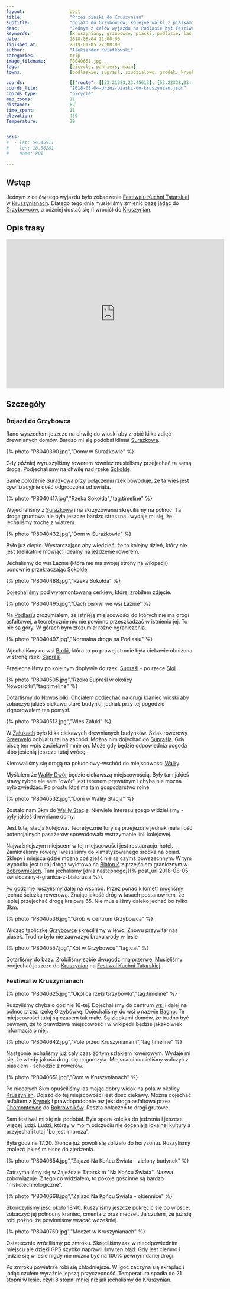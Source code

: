 ```yaml
---
layout:                 post
title:                  "Przez piaski do Kruszynian"
subtitle:               "dojazd do Grzybowców, kolejne walki z piaskami, powrót po zmroku z festiwalu przepełnionego niedzielnymi turystami"
desc:                   "Jednym z celów wyjazdu na Podlasie był Festiwal Kuchni Tatarskiej. Specjalnie dla niego musieliśmy trochę pokombinować z noclegami - mieć dodakowy nocleg w Surażkowie. Tego dnia udało nam się ostatecznie dotrzeć, chociaż myślałem że będzie on wyglądał trochę inaczej."
keywords:               [kruszyniany, grzubowce, piaski, podlasie, las, festiwal, tatarska kuchnia]
date:                   2018-08-04 21:00:00
finished_at:            2019-01-05 22:00:00
author:                 "Aleksander Kwiatkowski"
categories:             trip
image_filename:         P8040651.jpg
tags:                   [bicycle, panniers, main]
towns:                  [podlaskie, suprasl, szudzialowo, grodek, krynki]

coords:                 [{"route": [[53.21383,23.45613], [53.22328,23.45751], [53.22729,23.47742], [53.22020,23.49012], [53.19501,23.50188], [53.19213,23.51999], [53.17505,23.53553], [53.17212,23.52643], [53.15982,23.54419], [53.12842,23.61500], [53.10900,23.63998], [53.11147,23.67852], [53.10957,23.70375], [53.11477,23.71654], [53.11225,23.74006], [53.11508,23.71628], [53.12214,23.72452], [53.12976,23.71028], [53.13687,23.72658], [53.14515,23.77860], [53.16008,23.78684], [53.16862,23.81078], [53.18498,23.81422]], "type": "bicycle"}]
coords_file:            "2018-08-04-przez-piaski-do-kruszynian.json"
coords_type:            "bicycle"
map_zooms:              11
distance:               62
time_spent:             11
elevation:              459
Temperature:            29


pois:
#  - lat: 54.45911
#    lon: 18.56281
#    name: POI

---
```


[festiwal]: http://www.kruszyniany.pl/news6.html

[wiki-surazkowo]: https://pl.wikipedia.org/wiki/Sura%C5%BCkowo
[wiki-sokolda-rzeka]: https://pl.wikipedia.org/wiki/Soko%C5%82da_(rzeka)
[wiki-podlasie]: https://pl.wikipedia.org/wiki/Podlasie
[wiki-borki]: https://pl.wikipedia.org/wiki/Borki_(powiat_bia%C5%82ostocki)
[wiki-suprasl-rzeka]: https://pl.wikipedia.org/wiki/Supra%C5%9Bl_(rzeka)
[wiki-suprasl]: https://pl.wikipedia.org/wiki/Supra%C5%9Bl
[wiki-sloja]: https://pl.wikipedia.org/wiki/S%C5%82oja
[wiki-nowosiolka]: https://pl.wikipedia.org/wiki/Nowosi%C3%B3%C5%82ki_(gmina_Gr%C3%B3dek)
[wiki-zaluki]: https://pl.wikipedia.org/wiki/Za%C5%82uki_(wojew%C3%B3dztwo_podlaskie)
[wiki-greenvelo]: https://pl.wikipedia.org/wiki/Wschodni_Szlak_Rowerowy_Green_Velo
[wiki-walily]: https://pl.wikipedia.org/wiki/Wali%C5%82y
[wiki-walily-dwor]: https://pl.wikipedia.org/wiki/Wali%C5%82y-Dw%C3%B3r
[wiki-walily-stacja]: https://pl.wikipedia.org/wiki/Wali%C5%82y-Stacja
[wiki-bialorus]: https://pl.wikipedia.org/wiki/Bia%C5%82oru%C5%9B
[wiki-bobrowniki]: https://pl.wikipedia.org/wiki/Bobrowniki_(powiat_bia%C5%82ostocki)
[wiki-grzybowce]: https://pl.wikipedia.org/wiki/Grzybowce
[wiki-tykocin]: https://pl.wikipedia.org/wiki/Tykocin
[wiki-grzybowce]: https://pl.wikipedia.org/wiki/Grzybowce
[wiki-bagno]: https://pl.wikipedia.org/wiki/Bagno_(powiat_bia%C5%82ostocki)
[wiki-kruszyniany]: https://pl.wikipedia.org/wiki/Kruszyniany
[wiki-krynki]: https://pl.wikipedia.org/wiki/Krynki
[wiki-chomontowce]: https://pl.wikipedia.org/wiki/Chomontowce

## Wstęp

Jednym z celów tego wyjazdu było zobaczenie [Festiwalu Kuchni Tatarskiej][festiwal]
w [Kruszynianach][wiki-kruszyniany].
Dlatego tego dnia musieliśmy zmienić bazę jadąc do [Grzybowców][wiki-grzybowce],
a później dostać się (i wrócić) do [Kruszynian][wiki-kruszyniany].

## Opis trasy

<iframe height='405' width='590' frameborder='0' allowtransparency='true' scrolling='no' src='https://www.strava.com/activities/1749830654/embed/8706930001d5bf2cc7a8925b92a10f3f6737e5ce'></iframe>

## Szczegóły

### Dojazd do Grzybowca

Rano wyszedłem jeszcze na chwilę do wioski aby zrobić kilka zdjęć drewnianych domów.
Bardzo mi się podobał klimat [Surażkowa][wiki-surazkowo].

{% photo "P8040390.jpg","Domy w Surażkowie" %}

Gdy później wyruszyliśmy rowerem również musieliśmy przejechać tą samą drogą.
Podjechaliśmy na chwilę nad rzekę [Sokołdę][wiki-sokolda-rzeka].

Same położenie [Surażkowa][wiki-surazkowo] przy połączeniu rzek powoduje,
że ta wieś jest cywilizacyjnie dość odgrodzona od świata.

{% photo "P8040417.jpg","Rzeka Sokołda","tag:timeline" %}

Wyjechaliśmy z [Surażkowa][wiki-surazkowo] i na skrzyżowaniu skręciliśmy na
północ. Ta droga gruntowa nie była jeszcze bardzo straszna i wydaje mi się,
że jechaliśmy trochę z wiatrem.

{% photo "P8040432.jpg","Dom w Surażkowie" %}

Było już ciepło. Wystarczająco aby wiedzieć, że to kolejny dzień, który nie jest
(delikatnie mówiąc) idealny na jeżdżenie rowerem.

Jechaliśmy do wsi Łaźnie (która nie ma swojej strony na wikipedii) ponownie przekraczając
[Sokołdę][wiki-sokolda-rzeka].

{% photo "P8040488.jpg","Rzeka Sokołda" %}

Dojechaliśmy pod wyremontowaną cerkiew, której zrobiłem zdjęcie.

{% photo "P8040495.jpg","Dach cerkwi we wsi Łaźnie" %}

Na [Podlasiu][wiki-podlasie] zrozumiałem, że istnieją miejscowości do których
nie ma drogi asfaltowej, a teoretycznie nic nie powinno przeszkadzać w istnieniu jej.
To nie są góry. W górach bym zrozumiał różne ograniczenia.

{% photo "P8040497.jpg","Normalna droga na Podlasiu" %}

Wjechaliśmy do wsi [Borki][wiki-borki], która to po prawej stronie była ciekawie
obniżona w stronę rzeki [Supraśl][wiki-suprasl-rzeka].

Przejechaliśmy po kolejnym dopływie do rzeki [Supraśl][wiki-suprasl] - po
rzece [Słoi][wiki-sloja].

{% photo "P8040505.jpg","Rzeka Supraśl w okolicy Nowosiołki","tag:timeline" %}

Dotarliśmy do [Nowosiołki][wiki-nowosiolka]. Chciałem podjechać na drugi kraniec
wioski aby zobaczyć jakieś ciekawe stare budynki, jednak przy tej pogodzie
zignorowałem ten pomysł.

{% photo "P8040513.jpg","Wieś Załuki" %}

W [Załukach][wiki-zaluki] było kilka ciekawych drewnianych budynków.
Szlak rowerowy [Greenvelo][wiki-greenvelo] odbijał tutaj na zachód.
Można nim dojechać do [Supraśla][wiki-suprasl].
Gdy piszę ten wpis zaciekawił mnie on.
Może gdy będzie odpowiednia pogoda albo jesienią jeszcze tutaj wrócę.

Kierowaliśmy się drogą na południowy-wschód do miejscowości [Waliły][wiki-walily].

Myślałem że [Waliły Dwór][wiki-walily-dwor] będzie ciekawszą miejscowością.
Były tam jakieś stawy rybne ale sam "dwór" jest terenem prywatnym i
chyba nie można było zwiedzać. Po prostu ktoś ma tam gospodarstwo rolne.

{% photo "P8040532.jpg","Dom w Waliły Stacja" %}

Zostało nam 3km do [Waliły Stacja][wiki-walily-stacja]. Niewiele interesującego
widzieliśmy - były jakieś drewniane domy.

Jest tutaj stacja kolejowa. Teoretycznie tory są przejezdne jednak
mała ilość potencjalnych pasażerów spowodowała wstrzymanie
linii kolejowej.

Najważniejszym miejscem w tej miejscowości jest restauracjo-hotel.
Zamkneliśmy rowery i weszliśmy do klimatyzowanego środka na obiad. Sklepy
i miejsca gdzie można coś zjeść nie są czymś powszechnym. W tym wypadku jest
tutaj droga wylotowa na [Białoruś][wiki-bialorus] z przejściem granicznym w
[Bobrownikach][wiki-bobrowniki]. Tam jechaliśmy
[dnia następnego]({% post_url 2018-08-05-swisloczany-i-granica-z-bialorusia %}).

Po godzinie ruszyliśmy dalej na wschód. Przez ponad kilometr mogliśmy jechać
ścieżką rowerową. Znając jakość dróg w lasach postanowiłem, że lepiej
przejechać drogą krajową 65. Nie musieliśmy daleko jechać bo tylko 3km.

{% photo "P8040536.jpg","Grób w centrum Grzybowca" %}

Widząc tabliczkę [Grzybowce][wiki-grzybowce] skręciliśmy w lewo. Znowu
przywitał nas piasek. Trudno było nie zauważyć braku wody w lesie

{% photo "P8040557.jpg","Kot w Grzybowcu","tag:cat" %}

Dotarliśmy do bazy. Zrobiliśmy sobie dwugodzinną przerwę. Musieliśmy
podjechać jeszcze do [Kruszynian][wiki-kruszyniany] na
[Festiwal Kuchni Tatarskiej][festiwal].

### Festiwal w Kruszynianach

{% photo "P8040625.jpg","Okolica rzeki Grzybówki","tag:timeline" %}

Ruszyliśmy chyba o gozinie 16-tej. Dojechaliśmy do centrum [wsi][wiki-grzybowce]
i dalej na północ przez rzekę Grzybówkę. Dojechaliśmy do wsi
o nazwie [Bagno][wiki-bagno]. Te miejscowości tutaj są czasem tak małe.
Są zlepkami domów, że trudno być pewnym, że to prawdziwa miejscowość i
w wikipedii będzie jakakolwiek informacja o niej.

{% photo "P8040642.jpg","Pole przed Kruszynianami","tag:timeline" %}

Następnie jechaliśmy już cały czas żółtym szlakiem rowerowym.
Wydaje mi się, że wtedy jakość drogi się pogorszyła. Miejscami musieliśmy
walczyć z piaskiem - schodzić z rowerów.

{% photo "P8040651.jpg","Dom w Kruszynianach" %}

Po niecałych 8km opuściliśmy las mając dobry widok na pola w okolicy
[Kruszynian][wiki-kruszyniany]. Dojazd do tej miejscowości jest dość ciekawy.
Można dojechać asfaltem z [Krynek][wiki-krynki] i prawdopodobnie też jest droga asfaltowa
przez [Chomontowce][wiki-chomontowce] do [Bobrowników][wiki-bobrowniki].
Reszta połączeń to drogi grutowe.

Sam festiwal mi się nie podobał. Była spora kolejka do jedzenia i jeszcze więcej
ludzi. Ludzi, którzy w moim odczuciu nie doceniają lokalnej kultury a przyjechali
tutaj "bo jest impreza".

Była godzina 17:20. Słońce już powoli się zbliżało do horyzontu.
Ruszyliśmy znaleźć jakieś miejsce do zjedzenia.

{% photo "P8040654.jpg","Zajazd Na Końcu Świata - zielony budynek" %}

Zatrzymaliśmy się w Zajeździe Tatarskim "Na Końcu Świata". Nazwa zobowiązuje.
Z tego co widziałem, to pokoje gościnne są bardzo "niskotechnologiczne".

{% photo "P8040668.jpg","Zajazd Na Końcu Świata - okiennice" %}

Skończyliśmy jeść około 18:40. Ruszyliśmy jeszcze pokręcić się po wiosce,
zobaczyć jej północny kraniec, cmentarz oraz meczet. Ja czułem, że już się robi
późno, że powinniśmy wracać wcześniej.

{% photo "P8040750.jpg","Meczet w Kruszynianach" %}

Ostatecznie wróciliśmy po zmroku. Skręciliśmy raz w nieodpowiednim miejscu
ale dzięki GPS szybko naprawiliśmy ten błąd. Gdy jest ciemno i jedzie się w lesie
nigdy nie można być na 100% pewnym danej drogi.

Po zmroku powietrze robi się chłodniejsze. Wilgoć zaczyna się skraplać i jadąc
czułem wyraźnie lepszą przyczepność. Temperatura spadła do 21 stopni w lesie,
czyli 8 stopni mniej niż jak jechaliśmy do [Kruszynian][wiki-kruszyniany].
